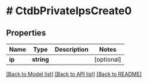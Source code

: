 # # CtdbPrivateIpsCreate0

## Properties

Name | Type | Description | Notes
------------ | ------------- | ------------- | -------------
**ip** | **string** |  | [optional]

[[Back to Model list]](../../README.md#models) [[Back to API list]](../../README.md#endpoints) [[Back to README]](../../README.md)
